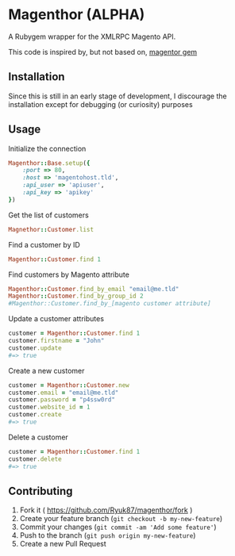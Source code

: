 # Magenthor (ALPHA)

A Rubygem wrapper for the XMLRPC Magento API.

This code is inspired by, but not based on, [magentor gem](https://github.com/pstuteville/magentor)

## Installation

Since this is still in an early stage of development, I discourage the installation except for debugging (or curiosity) purposes

## Usage

Initialize the connection
```ruby
Magenthor::Base.setup({
    :port => 80,
    :host => 'magentohost.tld',
    :api_user => 'apiuser',
    :api_key => 'apikey'
})
```
Get the list of customers
```ruby
Magnethor::Customer.list
```
Find a customer by ID
```ruby
Magenthor::Customer.find 1
```
Find customers by Magento attribute
```ruby
Magenthor::Customer.find_by_email "email@me.tld"
Magenthor::Customer.find_by_group_id 2
#Magenthor::Customer.find_by_[magento customer attribute]
```
Update a customer attributes
```ruby
customer = Magenthor::Customer.find 1
customer.firstname = "John"
customer.update
#=> true
```
Create a new customer
```ruby
customer = Magenthor::Customer.new
customer.email = "email@me.tld"
customer.password = "p4ssw0rd"
customer.website_id = 1
customer.create
#=> true
```
Delete a customer
```ruby
customer = Magenthor::Customer.find 1
customer.delete
#=> true
```

## Contributing

1. Fork it ( https://github.com/Ryuk87/magenthor/fork )
2. Create your feature branch (`git checkout -b my-new-feature`)
3. Commit your changes (`git commit -am 'Add some feature'`)
4. Push to the branch (`git push origin my-new-feature`)
5. Create a new Pull Request
